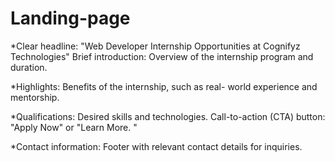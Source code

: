 # Landing-page
*Clear headline: "Web Developer Internship
Opportunities at Cognifyz Technologies"
Brief introduction: Overview of the internship
program and duration.

*Highlights: Benefits of the internship, such as real-
world experience and mentorship.

*Qualifications: Desired skills and technologies.
Call-to-action (CTA) button: "Apply Now" or "Learn
More.
"

*Contact information: Footer with relevant contact
details for inquiries.
